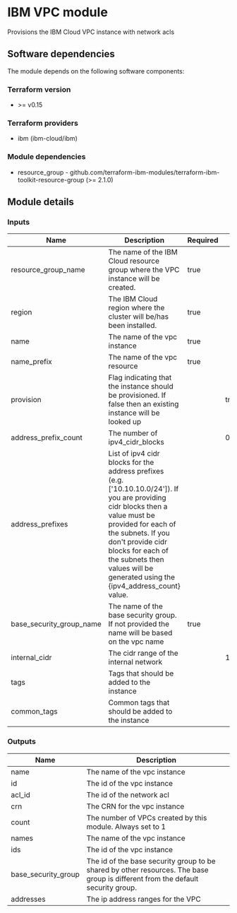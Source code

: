 
# IBM VPC module

Provisions the IBM Cloud VPC instance with network acls



## Software dependencies

The module depends on the following software components:

### Terraform version

- \>= v0.15

### Terraform providers

- ibm (ibm-cloud/ibm)

### Module dependencies

- resource_group - github.com/terraform-ibm-modules/terraform-ibm-toolkit-resource-group (>= 2.1.0)

## Module details

### Inputs

| Name | Description | Required | Default | Source |
|------|-------------|---------|----------|--------|
| resource_group_name | The name of the IBM Cloud resource group where the VPC instance will be created. | true |  | resource_group.name |
| region | The IBM Cloud region where the cluster will be/has been installed. | true |  |  |
| name | The name of the vpc instance | true |  |  |
| name_prefix | The name of the vpc resource | true |  |  |
| provision | Flag indicating that the instance should be provisioned. If false then an existing instance will be looked up |  | true |  |
| address_prefix_count | The number of ipv4_cidr_blocks |  | 0 |  |
| address_prefixes | List of ipv4 cidr blocks for the address prefixes (e.g. ['10.10.10.0/24']). If you are providing cidr blocks then a value must be provided for each of the subnets. If you don't provide cidr blocks for each of the subnets then values will be generated using the {ipv4_address_count} value. |  |  |  |
| base_security_group_name | The name of the base security group. If not provided the name will be based on the vpc name | true |  |  |
| internal_cidr | The cidr range of the internal network |  | 10.0.0.0/8 |  |
| tags | Tags that should be added to the instance |  |  |  |
| common_tags | Common tags that should be added to the instance |  |  |  |


### Outputs

| Name | Description |
|------|-------------|
| name | The name of the vpc instance |
| id | The id of the vpc instance |
| acl_id | The id of the network acl |
| crn | The CRN for the vpc instance |
| count | The number of VPCs created by this module. Always set to 1 |
| names | The name of the vpc instance |
| ids | The id of the vpc instance |
| base_security_group | The id of the base security group to be shared by other resources. The base group is different from the default security group. |
| addresses | The ip address ranges for the VPC |


